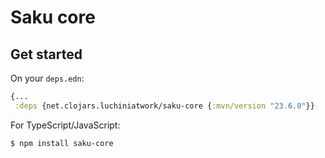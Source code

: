 # Saku core

## Get started

On your `deps.edn`:

``` clojure
{...
 :deps {net.clojars.luchiniatwork/saku-core {:mvn/version "23.6.0"}}
```

For TypeScript/JavaScript:

``` shell
$ npm install saku-core
```
